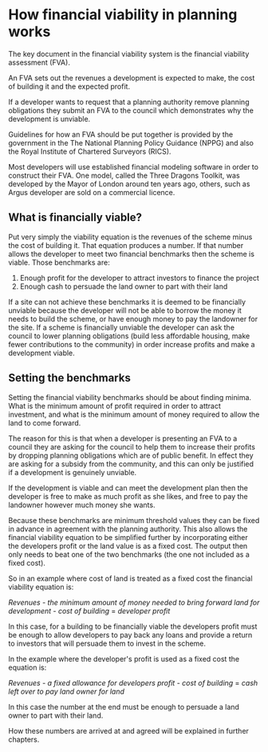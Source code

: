 # How financial viability in planning works

The key document in the financial viability system is the financial viability assessment \(FVA\).

An FVA sets out the revenues a development is expected to make, the cost of building it and the expected profit.

If a developer wants to request that a planning authority remove planning obligations they submit an FVA to the council which demonstrates why the development is unviable.

Guidelines for how an FVA should be put together is provided by the government in the The National Planning Policy Guidance \(NPPG\) and also the Royal Institute of Chartered Surveyors \(RICS\).

Most developers will use established financial modeling software in order to construct their FVA. One model, called the Three Dragons Toolkit, was developed by the Mayor of London around ten years ago, others, such as Argus developer are sold on a commercial licence.

## What is financially viable?

Put very simply the viability equation is the revenues of the scheme minus the cost of building it. That equation produces a number. If that number allows the developer to meet two financial benchmarks then the scheme is viable. Those benchmarks are:

1. Enough profit for the developer to attract investors to finance the project
2. Enough cash to persuade the land owner to part with their land

If a site can not achieve these benchmarks it is deemed to be financially unviable because the developer will not be able to borrow the money it needs to build the scheme, or have enough money to pay the landowner for the site. If a scheme is financially unviable the developer can ask the council to lower planning obligations \(build less affordable housing, make fewer contributions to the community\) in order increase profits and make a development viable.

## Setting the benchmarks

Setting the financial viability benchmarks should be about finding minima. What is the minimum amount of profit required in order to attract investment, and what is the minimum amount of money required to allow the land to come forward.

The reason for this is that when a developer is presenting an FVA to a council they are asking for the council to help them to increase their profits by dropping planning obligations which are of public benefit. In effect they are asking for a subsidy from the community, and this can only be justified if a development is genuinely unviable.

If the development is viable and can meet the development plan then the developer is free to make as much profit as she likes, and free to pay the landowner however much money she wants.

Because these benchmarks are minimum threshold values they can be fixed in advance in agreement with the planning authority. This also allows the financial viability equation to be simplified further by incorporating either the developers profit or the land value is as a fixed cost. The output then only needs to beat one of the two benchmarks \(the one not included as a fixed cost\).

So in an example where cost of land is treated as a fixed cost the financial viability equation is:

_Revenues_ - _the minimum amount of money needed to bring forward land for development_ - _cost of building_ = _developer profit_

In this case, for a building to be financially viable the developers profit must be enough to allow developers to pay back any loans and provide a return to investors that will persuade them to invest in the scheme.

In the example where the developer's profit is used as a fixed cost the equation is:

_Revenues_ - _a fixed allowance for developers profit_ - _cost of building_ = _cash left over to pay land owner for land_

In this case the number at the end must be enough to persuade a land owner to part with their land.

How these numbers are arrived at and agreed will be explained in further chapters.

